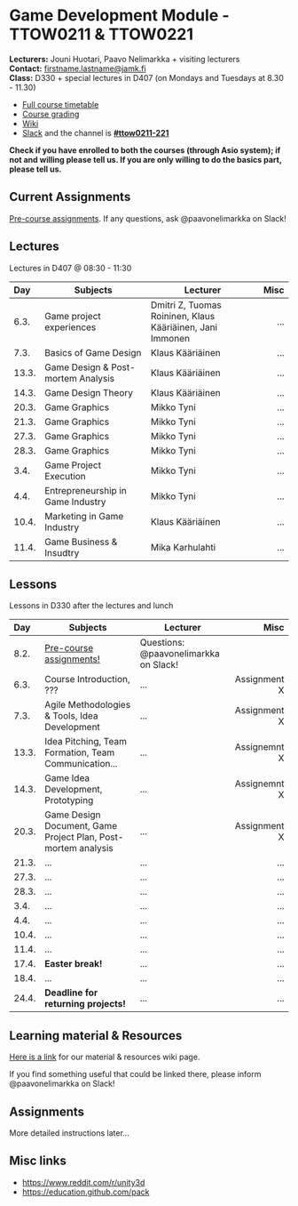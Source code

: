 # Game Development Module - TTOW0211 & TTOW0221

**Lecturers:** Jouni Huotari, Paavo Nelimarkka + visiting lecturers  
**Contact:** firstname.lastname@jamk.fi  
**Class:** D330 + special lectures in D407 (on Mondays and Tuesdays at 8.30 - 11.30)  

- [Full course timetable](https://docs.google.com/spreadsheets/d/1ShNeOn9NxLJRXbAWSBZQAN_UrCkyc1bE3_25_HNp-ao/edit?usp=sharing)
- [Course grading]()
- [Wiki](https://github.com/JAMK-IT/TTOW0211-221-game-development/wiki)
- [Slack](https://jamk-it.slack.com) and the channel is **[#ttow0211-221](https://jamk-it.slack.com/messages/ttow0211-221/)**

**Check if you have enrolled to both the courses (through Asio system); if not and willing please tell us. If you are only willing to do the basics part, please tell us.**

## Current Assignments

[Pre-course assignments](https://github.com/JAMK-IT/TTOW0211-221-game-development/wiki/pre-course-assignments). If any questions, ask @paavonelimarkka on Slack!

## Lectures

Lectures in D407 @ 08:30 - 11:30

| Day | Subjects | Lecturer | Misc |
|:--------|----------|------|----:|
| 6.3. | Game project experiences | Dmitri Z, Tuomas Roininen, Klaus Kääriäinen, Jani Immonen | ... |
| 7.3. | Basics of Game Design | Klaus Kääriäinen | ... |
| 13.3. | Game Design & Post-mortem Analysis | Klaus Kääriäinen | ... |
| 14.3. | Game Design Theory | Klaus Kääriäinen | ... |
| 20.3. | Game Graphics | Mikko Tyni | ... |
| 21.3. | Game Graphics | Mikko Tyni | ... |
| 27.3. | Game Graphics | Mikko Tyni | ... |
| 28.3. | Game Graphics | Mikko Tyni | ... |
| 3.4. | Game Project Execution | Mikko Tyni | ... |
| 4.4. | Entrepreneurship in Game Industry | Mikko Tyni | ... |
| 10.4. | Marketing in Game Industry | Klaus Kääriäinen | ... |
| 11.4. | Game Business & Insudtry | Mika Karhulahti | ... |

## Lessons

Lessons in D330 after the lectures and lunch

| Day | Subjects | Lecturer | Misc |
|:--------|----------|-----|----:|
| 8.2. | [Pre-course assignments!](https://github.com/JAMK-IT/TTOW0211-221-game-development/wiki/pre-course-assignments) | Questions: @paavonelimarkka on Slack! | |
| 6.3.  | Course Introduction, ??? | ... | Assignment X |
| 7.3.  | Agile Methodologies & Tools, Idea Development | ... | Assignment X |
| 13.3. | Idea Pitching, Team Formation, Team Communication... | ... | Assignemnt X |
| 14.3. | Game Idea Development, Prototyping | ... | Assignemnt X |
| 20.3. | Game Design Document, Game Project Plan, Post-mortem analysis | ... | Assignment X |
| 21.3. | ...  | ... | ... |
| 27.3. | ... | ... | ... |
| 28.3. | ... | ... | ... |
| 3.4.  | ... | ... | ... |
| 4.4.  | ... | ... | ... |
| 10.4. | ... | ... | ... |
| 11.4. | ... | ... | ... |
| 17.4. | **Easter break!** | ... | ... |
| 18.4. | ... | ... | ... |
| 24.4. | **Deadline for returning projects!** | ... | ... |




## Learning material & Resources

[Here is a link](https://github.com/JAMK-IT/TTOW0211-221-game-development/wiki/material) for our material & resources wiki page. 

If you find something useful that could be linked there, please inform @paavonelimarkka on Slack!

## Assignments

More detailed instructions later...

## Misc links

- https://www.reddit.com/r/unity3d
- https://education.github.com/pack

